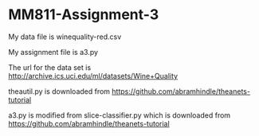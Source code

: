 # MM811-Assignment-3
  My data file is winequality-red.csv
  
  My assignment file is a3.py
  
  The url for the data set is http://archive.ics.uci.edu/ml/datasets/Wine+Quality
  
  theautil.py is downloaded from https://github.com/abramhindle/theanets-tutorial
  
  a3.py is modified from slice-classifier.py which is downloaded from https://github.com/abramhindle/theanets-tutorial
